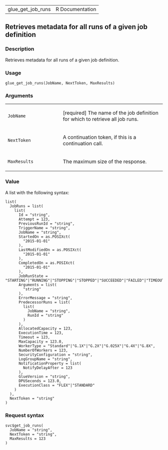 <table style="width: 100%;">
<tbody>
<tr class="odd">
<td>glue_get_job_runs</td>
<td style="text-align: right;">R Documentation</td>
</tr>
</tbody>
</table>

## Retrieves metadata for all runs of a given job definition

### Description

Retrieves metadata for all runs of a given job definition.

### Usage

    glue_get_job_runs(JobName, NextToken, MaxResults)

### Arguments

<table>
<colgroup>
<col style="width: 35%" />
<col style="width: 65%" />
</colgroup>
<tbody>
<tr class="odd">
<td><code id="glue_get_job_runs_:_JobName">JobName</code></td>
<td><p>[required] The name of the job definition for which to retrieve
all job runs.</p></td>
</tr>
<tr class="even">
<td><code id="glue_get_job_runs_:_NextToken">NextToken</code></td>
<td><p>A continuation token, if this is a continuation call.</p></td>
</tr>
<tr class="odd">
<td><code id="glue_get_job_runs_:_MaxResults">MaxResults</code></td>
<td><p>The maximum size of the response.</p></td>
</tr>
</tbody>
</table>

### Value

A list with the following syntax:

    list(
      JobRuns = list(
        list(
          Id = "string",
          Attempt = 123,
          PreviousRunId = "string",
          TriggerName = "string",
          JobName = "string",
          StartedOn = as.POSIXct(
            "2015-01-01"
          ),
          LastModifiedOn = as.POSIXct(
            "2015-01-01"
          ),
          CompletedOn = as.POSIXct(
            "2015-01-01"
          ),
          JobRunState = "STARTING"|"RUNNING"|"STOPPING"|"STOPPED"|"SUCCEEDED"|"FAILED"|"TIMEOUT"|"ERROR"|"WAITING",
          Arguments = list(
            "string"
          ),
          ErrorMessage = "string",
          PredecessorRuns = list(
            list(
              JobName = "string",
              RunId = "string"
            )
          ),
          AllocatedCapacity = 123,
          ExecutionTime = 123,
          Timeout = 123,
          MaxCapacity = 123.0,
          WorkerType = "Standard"|"G.1X"|"G.2X"|"G.025X"|"G.4X"|"G.8X",
          NumberOfWorkers = 123,
          SecurityConfiguration = "string",
          LogGroupName = "string",
          NotificationProperty = list(
            NotifyDelayAfter = 123
          ),
          GlueVersion = "string",
          DPUSeconds = 123.0,
          ExecutionClass = "FLEX"|"STANDARD"
        )
      ),
      NextToken = "string"
    )

### Request syntax

    svc$get_job_runs(
      JobName = "string",
      NextToken = "string",
      MaxResults = 123
    )
